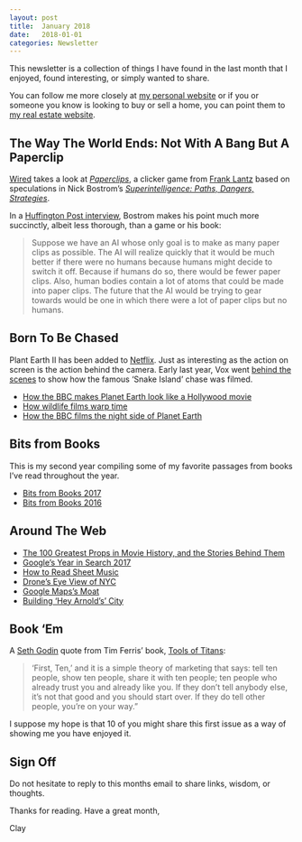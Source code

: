 ```yaml
---
layout: post
title:  January 2018
date:   2018-01-01
categories: Newsletter
---
```


This newsletter is a collection of things I have found in the last month that I enjoyed, found interesting, or simply wanted to share.

You can follow me more closely at [my personal website](http://claycarson.net "Personal Website") or if you or someone you know is looking to buy or sell a home, you can point them to [my real estate website](http://claycarson.com "Business Website ").

## The Way The World Ends: Not With A Bang But A Paperclip

[Wired](https://www.wired.com/story/the-way-the-world-ends-not-with-a-bang-but-a-paperclip/ "Wired") takes a look at *[Paperclips](http://www.decisionproblem.com/paperclips/index2.html "Paperclips")*, a clicker game from  [Frank Lantz](http://gamecenter.nyu.edu/faculty/frank-lantz/ "Frank Lantz") based on speculations in Nick Bostrom’s *[Superintelligence: Paths, Dangers, Strategies](https://www.amazon.com/Superintelligence-Dangers-Strategies-Nick-Bostrom/dp/1501227742 "Superintelligence: Paths, Dangers, Strategies")*.

In a [Huffington Post interview](https://www.huffingtonpost.com/2014/08/22/artificial-intelligence-oxford_n_5689858.html "Huffington Post interview"), Bostrom makes his point much more succinctly, albeit less thorough, than a game or his book:

> Suppose we have an AI whose only goal is to make as many paper clips as possible. The AI will realize quickly that it would be much better if there were no humans because humans might decide to switch it off. Because if humans do so, there would be fewer paper clips. Also, human bodies contain a lot of atoms that could be made into paper clips. The future that the AI would be trying to gear towards would be one in which there were a lot of paper clips but no humans.

## Born To Be Chased

Plant Earth II has been added to [Netflix](https://www.netflix.com/title/80195377 "Planet Earth II"). Just as interesting as the action on screen is the action behind the camera. Early last year, Vox went [behind the scenes](https://www.vox.com/culture/2017/2/17/14600648/planet-earth-2-premiere-iguanas-snakes-clip "Snake Island chase") to show how the famous ‘Snake Island’ chase was filmed. 

- [How the BBC makes Planet Earth look like a Hollywood movie](https://www.youtube.com/watch?v=qAOKOJhzYXk)
- [How wildlife films warp time](https://www.youtube.com/watch?v=bpbmWqQMzq0)
- [How the BBC films the night side of Planet Earth](https://www.youtube.com/watch?v=7t5l7sjcjHU)

## Bits from Books

This is my second year compiling some of my favorite passages from books I’ve read throughout the year.

- [Bits from Books 2017](http://claycarson.net/article/2017/12/31/bits-from-books-2017/)
- [Bits from Books 2016](http://claycarson.net/article/2016/12/31/bits-from-books-2016/ "Bits from Books 2016")

## Around The Web

- [The 100 Greatest Props in Movie History, and the Stories Behind Them](https://www.thrillist.com/entertainment/nation/greatest-movie-props "The 100 Greatest Props In Movie History, And The Stories Behind Them")
- [Google’s Year in Search 2017](https://trends.google.com/trends/yis/2017/GLOBAL/ "Google’s Year in Search 2017")
- [How to Read Sheet Music](https://www.youtube.com/watch?v=-3WuQxnA7Hg&index=2&list=PL9ljcuYSX9ZUBumNTSu1OPKgrw_VUFFNQ "How to Read Sheet Music")
- [Drone’s Eye View of NYC](http://nymag.com/daily/intelligencer/2017/12/drone-photos-of-new-york-city.html)
- [Google Maps’s Moat](https://www.justinobeirne.com/google-maps-moat "Google Maps’s Moat")
- [Building ‘Hey Arnold’s’ City](https://www.citylab.com/life/2017/11/hey-arnold-city/546437/ "Building ‘Hey Arnold’s’ City")

## Book ‘Em

A [Seth Godin](http://sethgodin.typepad.com/seths_blog/2009/04/first-ten-.html "Seth Godin") quote from Tim Ferris’ book, [Tools of Titans](https://www.amazon.com/Tools-Titans-Billionaires-World-Class-Performers/dp/1328683788 "Tools of Titans"):

> ‘First, Ten,’ and it is a simple theory of marketing that says: tell ten people, show ten people, share it with ten people; ten people who already trust you and already like you. If they don’t tell anybody else, it’s not that good and you should start over. If they do tell other people, you’re on your way.”

I suppose my hope is that 10 of you might share this first issue as a way of showing me you have enjoyed it.

## Sign Off

Do not hesitate to reply to this months email to share links, wisdom, or thoughts.

Thanks for reading. Have a great month,

Clay